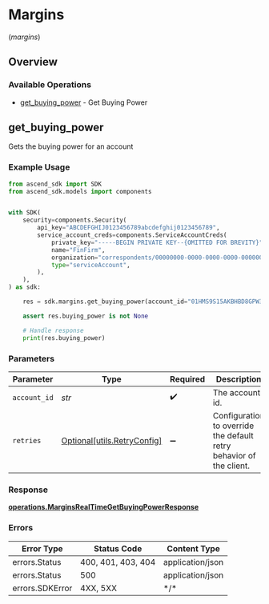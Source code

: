 # Margins
(*margins*)

## Overview

### Available Operations

* [get_buying_power](#get_buying_power) - Get Buying Power

## get_buying_power

Gets the buying power for an account

### Example Usage

<!-- UsageSnippet language="python" operationID="MarginsRealTime_GetBuyingPower" method="get" path="/buyingpower/v1/accounts/{account_id}/buyingPower" -->
```python
from ascend_sdk import SDK
from ascend_sdk.models import components


with SDK(
    security=components.Security(
        api_key="ABCDEFGHIJ0123456789abcdefghij0123456789",
        service_account_creds=components.ServiceAccountCreds(
            private_key="-----BEGIN PRIVATE KEY--{OMITTED FOR BREVITY}",
            name="FinFirm",
            organization="correspondents/00000000-0000-0000-0000-000000000000",
            type="serviceAccount",
        ),
    ),
) as sdk:

    res = sdk.margins.get_buying_power(account_id="01HMS9S15AKBHBD8GPW33P2PMH")

    assert res.buying_power is not None

    # Handle response
    print(res.buying_power)

```

### Parameters

| Parameter                                                           | Type                                                                | Required                                                            | Description                                                         | Example                                                             |
| ------------------------------------------------------------------- | ------------------------------------------------------------------- | ------------------------------------------------------------------- | ------------------------------------------------------------------- | ------------------------------------------------------------------- |
| `account_id`                                                        | *str*                                                               | :heavy_check_mark:                                                  | The account id.                                                     | 01HMS9S15AKBHBD8GPW33P2PMH                                          |
| `retries`                                                           | [Optional[utils.RetryConfig]](../../models/utils/retryconfig.md)    | :heavy_minus_sign:                                                  | Configuration to override the default retry behavior of the client. |                                                                     |

### Response

**[operations.MarginsRealTimeGetBuyingPowerResponse](../../models/operations/marginsrealtimegetbuyingpowerresponse.md)**

### Errors

| Error Type         | Status Code        | Content Type       |
| ------------------ | ------------------ | ------------------ |
| errors.Status      | 400, 401, 403, 404 | application/json   |
| errors.Status      | 500                | application/json   |
| errors.SDKError    | 4XX, 5XX           | \*/\*              |
